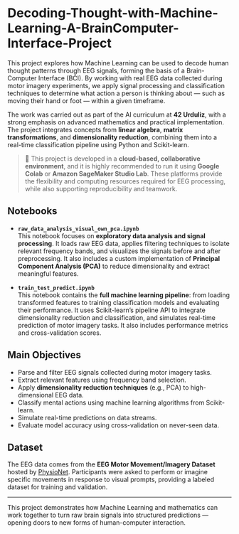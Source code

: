 # Decoding-Thought-with-Machine-Learning-A-BrainComputer-Interface-Project

This project explores how Machine Learning can be used to decode human thought patterns through EEG signals, forming the basis of a Brain-Computer Interface (BCI). By working with real EEG data collected during motor imagery experiments, we apply signal processing and classification techniques to determine what action a person is thinking about — such as moving their hand or foot — within a given timeframe.

The work was carried out as part of the AI curriculum at **42 Urduliz**, with a strong emphasis on advanced mathematics and practical implementation. The project integrates concepts from **linear algebra**, **matrix transformations**, and **dimensionality reduction**, combining them into a real-time classification pipeline using Python and Scikit-learn.

> 🧠 This project is developed in a **cloud-based, collaborative environment**, and it is highly recommended to run it using **Google Colab** or **Amazon SageMaker Studio Lab**. These platforms provide the flexibility and computing resources required for EEG processing, while also supporting reproducibility and teamwork.

## Notebooks

- **`raw_data_analysis_visual_own_pca.ipynb`**  
  This notebook focuses on **exploratory data analysis and signal processing**. It loads raw EEG data, applies filtering techniques to isolate relevant frequency bands, and visualizes the signals before and after preprocessing. It also includes a custom implementation of **Principal Component Analysis (PCA)** to reduce dimensionality and extract meaningful features.

- **`train_test_predict.ipynb`**  
  This notebook contains the **full machine learning pipeline**: from loading transformed features to training classification models and evaluating their performance. It uses Scikit-learn’s pipeline API to integrate dimensionality reduction and classification, and simulates real-time prediction of motor imagery tasks. It also includes performance metrics and cross-validation scores.

## Main Objectives

- Parse and filter EEG signals collected during motor imagery tasks.
- Extract relevant features using frequency band selection.
- Apply **dimensionality reduction techniques** (e.g., PCA) to high-dimensional EEG data.
- Classify mental actions using machine learning algorithms from Scikit-learn.
- Simulate real-time predictions on data streams.
- Evaluate model accuracy using cross-validation on never-seen data.

## Dataset

The EEG data comes from the **EEG Motor Movement/Imagery Dataset** hosted by [PhysioNet](https://physionet.org/content/eegmmidb/1.0.0/). Participants were asked to perform or imagine specific movements in response to visual prompts, providing a labeled dataset for training and validation.

---

This project demonstrates how Machine Learning and mathematics can work together to turn raw brain signals into structured predictions — opening doors to new forms of human-computer interaction.
